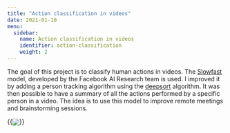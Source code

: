 ```yaml
---
title: "Action classification in videos"
date: 2021-01-10
menu:
  sidebar:
    name: Action classification in videos
    identifier: action-classification
    weight: 2
---
```

The goal of this project is to classify human actions in videos. The [Slowfast](https://github.com/bdebbabi/SlowFast) model, developed by the Facebook AI Research team is used. I improved it by adding a person tracking algorithm using the [deepsort](https://github.com/nwojke/deep_sort) algorithm. It was then possible to have a summary of all the actions performed by a specific person in a video. The idea is to use this model to improve remote meetings and brainstorming sessions. 

{{<img src="https://user-images.githubusercontent.com/47567574/118726618-dddba600-b831-11eb-9d61-bf1afc933aa7.gif" align="center" caption="An example of the action classification">}}
